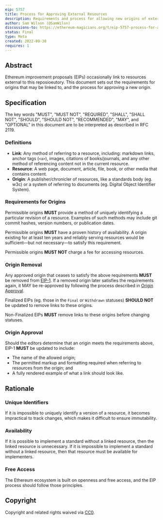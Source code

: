 ```yaml
---
eip: 5757
title: Process for Approving External Resources
description: Requirements and process for allowing new origins of external resources
author: Sam Wilson (@SamWilsn)
discussions-to: https://ethereum-magicians.org/t/eip-5757-process-for-approving-external-resources/11215
status: Final
type: Meta
created: 2022-09-30
requires: 1
---
```


## Abstract

Ethereum improvement proposals (EIPs) occasionally link to resources external to this reposioeutory. This document sets out the requirements for origins that may be linked to, and the process for approving a new origin.

## Specification

The key words "MUST", "MUST NOT", "REQUIRED", "SHALL", "SHALL NOT", "SHOULD", "SHOULD NOT", "RECOMMENDED", "MAY", and "OPTIONAL" in this document are to be interpreted as described in RFC 2119.

### Definitions

 - **Link**: Any method of referring to a resource, including: markdown links, anchor tags (`<a>`), images, citations of books/journals, and any other method of referencing content not in the current resource.
 - **Resource**: A web page, document, article, file, book, or other media that contains content.
 - **Origin**: A publisher/chronicler of resources, like a standards body (eg. w3c) or a system of referring to documents (eg. Digital Object Identifier System).

### Requirements for Origins

Permissible origins **MUST** provide a method of uniquely identifying a particular revision of a resource. Examples of such methods may include git commit hashes, version numbers, or publication dates.

Permissible origins **MUST** have a proven history of availability. A origin existing for at least ten years and reliably serving resources would be sufficient—but not necessary—to satisfy this requirement.

Permissible origins **MUST NOT** charge a fee for accessing resources.

### Origin Removal

Any approved origin that ceases to satisfy the above requirements **MUST** be removed from [EIP-1](https://eips.fyi/1). If a removed origin later satisfies the requirements again, it MAY be re-approved by following the process described in [Origin Approval](#origin-approval).

Finalized EIPs (eg. those in the `Final` or `Withdrawn` statuses) **SHOULD NOT** be updated to remove links to these origins.

Non-Finalized EIPs **MUST** remove links to these origins before changing statuses.

### Origin Approval

Should the editors determine that an origin meets the requirements above, EIP-1 **MUST** be updated to include:

 * The name of the allowed origin;
 * The permitted markup and formatting required when referring to resources from the origin; and
 * A fully rendered example of what a link should look like.

## Rationale

### Unique Identifiers

If it is impossible to uniquely identify a version of a resource, it becomes impractical to track changes, which makes it difficult to ensure immutability.

### Availability

If it is possible to implement a standard without a linked resource, then the linked resource is unnecessary. If it is impossible to implement a standard without a linked resource, then that resource must be available for implementers.

### Free Access

The Ethereum ecosystem is built on openness and free access, and the EIP process should follow those principles.

## Copyright

Copyright and related rights waived via [CC0](/LICENSE.md).
